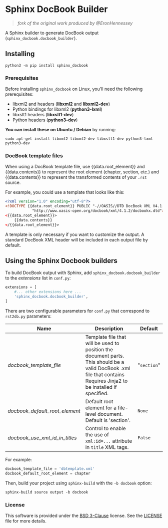 # Sphinx DocBook Builder

> *fork of the original work produced by @EronHennessey*

A Sphinx builder to generate DocBook output (`sphinx_docbook.docbook_builder`).

## Installing

```shell
python3 -m pip install sphinx_docbook
```

### Prerequisites

Before installing `sphinx_docbook` on Linux, you'll need the following
prerequisites:

* libxml2 and headers (**libxml2** and **libxml2-dev**)
* Python bindings for libxml2 (**python3-lxml**)
* libxslt1 headers (**libxslt1-dev**)
* Python headers (**python3-dev**)

**You can install these on Ubuntu / Debian** by running:

```shell
sudo apt-get install libxml2 libxml2-dev libxslt1-dev python3-lxml python3-dev
```

### DocBook template files

When using a DocBook template file, use {{data.root_element}} and
{{data.contents}} to represent the root element (chapter, section, etc.) and
{{data.contents}} to represent the transformed contents of your ``.rst`` source.

For example, you could use a template that looks like this:

```xml
<?xml version="1.0" encoding="utf-8"?>
<!DOCTYPE {{data.root_element}} PUBLIC "-//OASIS//DTD DocBook XML V4.1.2//EN"
            "http://www.oasis-open.org/docbook/xml/4.1.2/docbookx.dtd">
<{{data.root_element}}>
    {{data.contents}}
</{{data.root_element}}>
```

A template is only necessary if you want to customize the output. A standard
DocBook XML header will be included in each output file by default.

## Using the Sphinx Docbook builders

To build DocBook output with Sphinx, add `sphinx_docbook.docbook_builder` to the
*extensions* list in `conf.py`:

```python
extensions = [
    #... other extensions here ...
    'sphinx_docbook.docbook_builder',
]
```

There are two configurable parameters for `conf.py` that correspond to
`rst2db.py` parameters:

| Name | Description | Default |
|------|-------------|---------|
| *docbook_template_file* | Template file that will be used to position the document parts. This should be a valid DocBook .xml file that contains  Requires Jinja2 to be installed if specified. | "`section`" |
| *docbook_default_root_element* | Default root element for a file-level document.  Default is 'section'. | `None` |
| *docbook_use_xml_id_in_titles* | Control to enable the use of `xml:id=...` attribute in `title` XML tags. | `False` |

For example:

```python
docbook_template_file = 'dbtemplate.xml'
docbook_default_root_element = chapter
```

Then, build your project using `sphinx-build` with the `-b docbook` option:

```shell
sphinx-build source output -b docbook
```

### License

This software is provided under the
[BSD 3-Clause](http://opensource.org/licenses/BSD-3-Clause) license. See the
[LICENSE](https://github.com/engineerjoe440/sphinx_docbook/blob/master/LICENSE)
file for more details.
